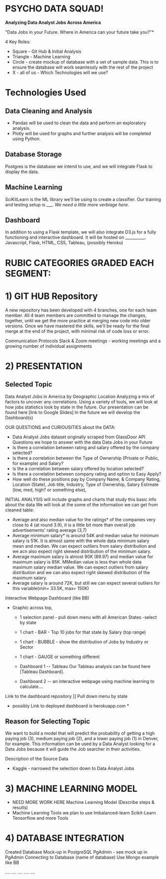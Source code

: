 # PSYCHO DATA SQUAD!
**Analyzing Data Analyst Jobs Across America**

"Data Jobs in your Future. Where in America can your future take you?"*

4 Key Roles:
* Square - Git Hub & Initial Analysis 
* Triangle - Machine Learning
* Circle - create mockup of database with a set of sample data.
This is to ensure the database will work seamlessly with the rest of the project
* X - all of us - Which Technologies will we use?

# Technologies Used
## Data Cleaning and Analysis
-  Pandas will be used to clean the data and perform an exploratory analysis. 
-  Plotly will be used for graphs and further analysis will be completed using Python.

## Database Storage
Postgres is the database we intend to use, and we will integrate Flask to display the data.

## Machine Learning
SciKitLearn is the ML library we'll be using to create a classifier. Our training and testing setup is ___. *We need a little more verbiage here.*

## Dashboard
In addition to using a Flask template, we will also integrate D3.js for a fully functioning and interactive dashboard. It will be hosted on __________.  Javascript, Flask, HTML, CSS, Tableau, (possibly Heroku)

# RUBIC CATEGORIES GRADED EACH SEGMENT:  
# 1) GIT HUB Repository
A new repository has been developed with 4 branches, one for each team member. All 4 team members are committed to manage the changes, together, until we get the more practice at merging new code into older versions.
Once we have mastered the skills, we'll be ready for the final merge at the end of the project, with minimal risk of code loss or error.

Communication Protocols
Slack & Zoom meetings - working meetings and a growing number of individual assignments

# 2) PRESENTATION
## **Selected Topic**
Data Analyst Jobs in America by Geographic Location Analyzing a mix of factors to uncover any correlations.
Using a variety of tools, we will look at how jobs statistics look by state in the future. Our presentation can be found here [link to Google Slides] In the future we will develop the Dashboard(s)

OUR QUESTIONS and CURIOUSITIES about the DATA: 
* Data Analyst Jobs dataset originally scraped from GlassDoor API Questions we hope to answer with the data Data Jobs in your Future
* Is there a correlation between rating and salary offered by the company selected?
* Is there a correlation between the Type of Ownership (Private or Public, for example) and Salary?
* Is the a correlation between salary offered by location selected?
* Is there a correlation between company rating and option to Easy Apply?
* How well do these positions pay by Company Name, & Company Rating, Location (State), Job title, Industry, Type of Ownership, Salary Estimate (low, med, high? or something else),

INITIAL ANALYSIS will include graphs and charts that study this basic info about the data 
We will look at the some of the information we can get from cleaned table:
* Average and also median value for the ratings* of the companies very close to 4 (at round 3.9), it is a little bit more than overall job advertisements' rating average (3,7)
* Average minimum salary* is around 54K and median value for minimum salary is 51K. It is almost same with the whole data minimum salary mean and median. We can expect outliers from salary distribution and we acn also expect right skewed distribution of the minimum salary.
* Average maximum salary is almost 90K (89.97) and median value for maximum salary is 85K. MMedian value is less than whole data maximum salary median value. We can expect outliers from salary distribution and we can also expect right skewed distribution of the maximum salary.
* Average salary is around 72K, but still we can expect several outliers for this variable(min= 33.5K, max= 150K)

Interactive Webpage Dashboard (like BB) 
- Graphic across top,
   - 1 selection panel - pull down menu with all American States -select by state
   - 1 chart - BAR - Top 10 jobs for that state by Salary (top range)
   - 1 chart - BUBBLE - show the distribution of Jobs by Industry or Sector
   - 1 chart - GAUGE or something different
   - Dashboard 1 -- Tableau Our Tableau analysis can be found here [Tableau Dashboard].

   - Dashboard 2 -- an interactive webpage using machine learning to calculate....

Link to the dashboard repository []
Pull down menu by state
 * possibly Link to deployed dashboard is herokuapp.com *

## **Reason for Selecting Topic**
We want to build a model that will predict the probability of getting a high paying job (3), medium paying job (2), and a lower paying job (1) in Denver, for example.
This information can be used by a Data Analyst looking for a Data Jobs because it will guide the Job searcher in their activities.

Description of the Source Data
 - Kaggle - narrowed the selection down to Data Analyst Jobs

# 3) MACHINE LEARNING MODEL
* NEED MORE WORK HERE     Machine Learning Model (Describe steps & results)
* Machine Learning Tools we plan to use
Imbalanced-learn
Scikit-Learn
Tensorflow and more
Tools

# 4) DATABASE INTEGRATION
Created Database Mock-up in 
PostgreSQL PgAdmin - see mock up in PgAdmin
Connecting to Database
(name of database) Use Mongo example like BB

 






....
....
....
....
....
